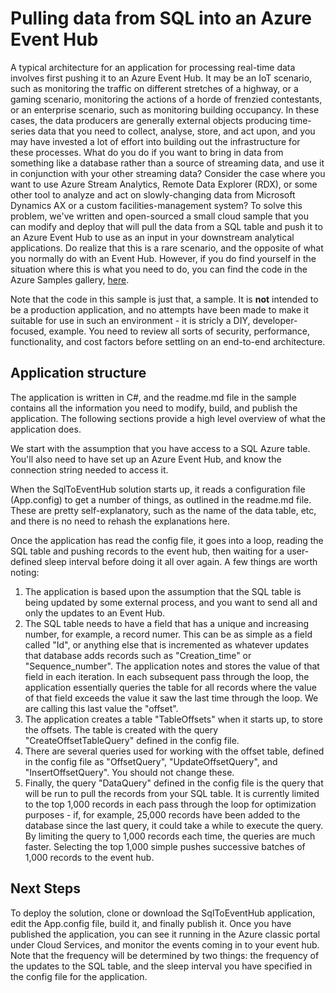 # Pulling data from SQL into an Azure Event Hub
A typical architecture for an application for processing real-time data involves 
first pushing it to an Azure Event Hub. It may be an IoT scenario, such as 
monitoring the traffic on different stretches of a highway, or a gaming scenario, monitoring 
the actions of a horde of frenzied contestants, or an enterprise scenario, such as
monitoring building occupancy. In these cases, the data producers are generally external 
objects producing time-series data that you need to collect, analyse, store, and act upon, 
and you may have invested a lot of effort into building out the infrastructure for these
processes. What do you do if you want to bring in data from something like a database rather
than a source of streaming data, and use it in conjunction with your other streaming data? 
Consider the case where you want to use Azure Stream Analytics, Remote Data Explorer (RDX), or 
some other tool to analyze and act on slowly-changing data from Microsoft Dynamics AX or a 
custom facilities-management system? To solve this problem, we've written and open-sourced a small cloud 
sample that you can modify and deploy that will pull the data from a SQL table and push it
to an Azure Event Hub to use as an input in your downstream analytical applications. Do realize that this is a 
rare scenario, and the opposite of what you normally do with an Event Hub. However, if you 
do find yourself in the situation where this is what you need to do, you can find the code in the Azure
Samples gallery, [here](https://azure.microsoft.com/documentation/samples/event-hubs-dotnet-import-from-sql/).  

Note that the code in this sample is just that, a sample. It is **not** intended to be a production application, and no attempts have been made to make it suitable for use
in such an environment - it is stricly a DIY, developer-focused, example. 
You need to review all sorts of security, performance, functionality, and cost factors before settling on 
an end-to-end architecture.

## Application structure
The application is written in C#, and the readme.md file in the sample contains all the information you need to
modify, build, and publish the application. The following sections provide a high level overview of what the 
application does.

We start with the assumption that you have access to a SQL Azure table. You'll also need to have set
up an Azure Event Hub, and know the connection string needed to access it.

When the SqlToEventHub solution starts up, it reads a configuration file (App.config) 
to get a number of things, as outlined in the readme.md file. These are pretty self-explanatory,
such as the name of the data table, etc, and there is no need to rehash the explanations
here. 

Once the application has read the config file, it goes into a loop, reading the SQL table and 
pushing records to the event hub, then waiting for a user-defined sleep interval before doing it 
all over again. A few things are worth noting:

1. The application is based upon the assumption that the SQL table is being updated by some
   external process, and you want to send all and only the updates to an Event Hub.
2. The SQL table needs to have a field that has a unique and increasing number, for example,
   a record numer. This can be as simple as a field called "Id", or anything else that is 
   incremented as whatever updates that database adds records such as "Creation_time" or "Sequence_number". The application notes and stores
   the value of that field in each iteration. In each subsequent pass through the loop, the
   application essentially queries the table for all records where the value of that field exceeds
   the value it saw the last time through the loop. We are calling this last value the "offset".
3. The application creates a table "TableOffsets" when it starts up, to store the offsets. The
   table is created with the query "CreateOffsetTableQuery" defined in the config file. 
4. There are several queries used for working with the offset table, defined in the config
   file as "OffsetQuery", "UpdateOffsetQuery", and "InsertOffsetQuery". You should not change these.
5. Finally, the query "DataQuery" defined in the config file is the query that will be run to
   pull the records from your SQL table. It is currently limited to the top 1,000 records in each pass
   through the loop for optimization purposes - if, for example, 25,000 records have been added
   to the database since the last query, it could take a while to execute the query. By limiting
   the query to 1,000 records each time, the queries are much faster. Selecting 
   the top 1,000 simple pushes successive batches of 1,000 records to the event hub.    

## Next Steps
To deploy the solution, clone or download the SqlToEventHub 
application, edit the App.config file, build it, and finally publish it. Once you have published the application, 
you can see it running in the Azure classic portal under Cloud Services, and monitor the events
coming in to your event hub. Note that the frequency will be determined by two things: the
frequency of the updates to the SQL table, and the sleep interval you have specified in the
config file for the application.

